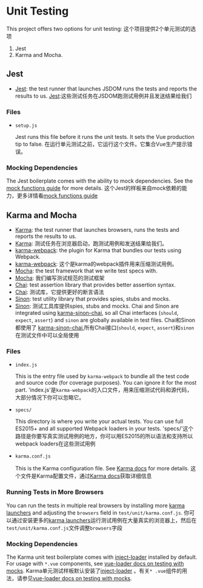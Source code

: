 # Unit Testing

This project offers two options for unit testing:
这个项目提供2个单元测试的选项
1. Jest
2. Karma and Mocha.


## Jest

- [Jest](https://facebook.github.io/jest/): the test runner that launches JSDOM runs the tests and reports the results to us.
[Jest](https://facebook.github.io/jest/):这些测试任务在JSDOM跑测试用例并且发送结果给我们
### Files

- `setup.js`

  Jest runs this file before it runs the unit tests. It sets the Vue production tip to false.
  在运行单元测试之前，它运行这个文件。它集合Vue生产提示错误。

### Mocking Dependencies

The Jest boilerplate comes with the ability to mock dependencies. See the [mock functions guide](https://facebook.github.io/jest/docs/mock-functions.html) for more details.
这个Jest的样板来自mock依赖的能力，更多详情看[mock functions guide](https://facebook.github.io/jest/docs/mock-functions.html)

## Karma and Mocha

- [Karma](https://karma-runner.github.io/): the test runner that launches browsers, runs the tests and reports the results to us.
- [Karma](https://karma-runner.github.io/): 测试任务在浏览器启动，跑测试用例和发送结果给我们。
- [karma-webpack](https://github.com/webpack/karma-webpack): the plugin for Karma that bundles our tests using Webpack.
- [karma-webpack](https://github.com/webpack/karma-webpack): 这个是karma的webpack插件用来压缩测试用例。
- [Mocha](https://mochajs.org/): the test framework that we write test specs with.
- [Mocha](https://mochajs.org/): 我们编写测试规范的测试框架
- [Chai](http://chaijs.com/): test assertion library that provides better assertion syntax.
- [Chai](http://chaijs.com/): 测试库，它提供更好的断言语法
- [Sinon](http://sinonjs.org/): test utility library that provides spies, stubs and mocks.
- [Sinon](http://sinonjs.org/): 测试工具库提供spies, stubs and mocks.
Chai and Sinon are integrated using [karma-sinon-chai](https://github.com/kmees/karma-sinon-chai), so all Chai interfaces (`should`, `expect`, `assert`) and `sinon` are globally available in test files.
Chai和Sinon都使用了 [karma-sinon-chai](https://github.com/kmees/karma-sinon-chai),所有Chai接口(`should`, `expect`, `assert`)和`sinon`在测试文件中可以全局使用
### Files

- `index.js`

  This is the entry file used by `karma-webpack` to bundle all the test code and source code (for coverage purposes). You can ignore it for the most part.
  'index.js'是`karma-webpack`的入口文件，用来压缩测试代码和源代码，大部分情况下你可以忽略它。

- `specs/`

  This directory is where you write your actual tests. You can use full ES2015+ and all supported Webpack loaders in your tests.
  'specs/'这个路径是你要写真实测试用例的地方，你可以用ES2015的所以语法和支持所以webpack loaders在这些测试用例

- `karma.conf.js`

  This is the Karma configuration file. See [Karma docs](https://karma-runner.github.io/) for more details.
  这个文件是Karma配置文件，通过[Karma docs](https://karma-runner.github.io/)获取详细信息

### Running Tests in More Browsers

You can run the tests in multiple real browsers by installing more [karma launchers](https://karma-runner.github.io/1.0/config/browsers.html) and adjusting the `browsers` field in `test/unit/karma.conf.js`.
你可以通过安装更多的[karma launchers](https://karma-runner.github.io/1.0/config/browsers.html)运行测试用例在大量真实的浏览器上，然后在`test/unit/karma.conf.js`文件调整`browsers`字段
### Mocking Dependencies

The Karma unit test boilerplate comes with [inject-loader](https://github.com/plasticine/inject-loader) installed by default. For usage with `*.vue` components, see [vue-loader docs on testing with mocks](http://vue-loader.vuejs.org/en/workflow/testing-with-mocks.html).
Karma单元测试样板默认安装了[inject-loader](https://github.com/plasticine/inject-loader) 。有关`* .vue`组件的用法，请参见[vue-loader docs on testing with mocks](http://vue-loader.vuejs.org/en/workflow/testing-with-mocks.html).